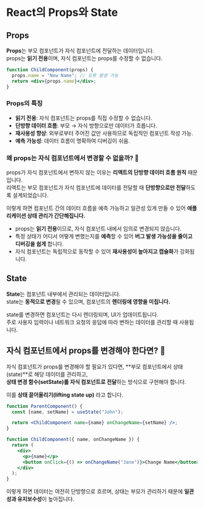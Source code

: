 # React의 Props와 State

## Props

**Props**는 부모 컴포넌트가 자식 컴포넌트에 전달하는 데이터입니다.  
props는 **읽기 전용**이며, 자식 컴포넌트는 props를 수정할 수 없습니다.

```jsx
function ChildComponent(props) {
  props.name = "New Name"; // 오류 발생 가능
  return <div>{props.name}</div>;
}
```

### Props의 특징

- **읽기 전용**: 자식 컴포넌트는 props를 직접 수정할 수 없습니다.
- **단방향 데이터 흐름**: 부모 → 자식 방향으로만 데이터가 흐릅니다.
- **재사용성 향상**: 외부로부터 주어진 값만 사용하므로 독립적인 컴포넌트 작성 가능.
- **예측 가능성**: 데이터 흐름이 명확하여 디버깅이 쉬움.

### 왜 props는 자식 컴포넌트에서 변경할 수 없을까? 🤔

props가 자식 컴포넌트에서 변하지 않는 이유는 **리액트의 단방향 데이터 흐름 원칙** 때문입니다.  
리액트는 부모 컴포넌트가 자식 컴포넌트에 데이터를 전달할 때 **단방향으로만 전달**하도록 설계되었습니다.

이렇게 하면 컴포넌트 간의 데이터 흐름을 예측 가능하고 일관성 있게 만들 수 있어 **애플리케이션 상태 관리가 간단해집니다.**

- props는 **읽기 전용**이므로, 자식 컴포넌트 내에서 임의로 변경되지 않습니다.
- 특정 상태가 어디서 어떻게 변했는지를 **예측**할 수 있어 **버그 발생 가능성을 줄이고 디버깅을 쉽게** 합니다.
- 자식 컴포넌트는 독립적으로 동작할 수 있어 **재사용성이 높아지고 캡슐화**가 강화됩니다.

## State

**State**는 컴포넌트 내부에서 관리되는 데이터입니다.  
state는 **동적으로 변경**될 수 있으며, 컴포넌트의 **렌더링에 영향을 미칩니다.**

state를 변경하면 컴포넌트는 다시 렌더링되며, UI가 업데이트됩니다.  
주로 사용자 입력이나 네트워크 요청의 응답에 따라 변하는 데이터를 관리할 때 사용됩니다.

## 자식 컴포넌트에서 props를 변경해야 한다면? 🧐

자식 컴포넌트가 props를 변경해야 할 필요가 있다면, **부모 컴포넌트에서 상태(state)**로 해당 데이터를 관리하고,  
**상태 변경 함수(setState)를 자식 컴포넌트로 전달**하는 방식으로 구현해야 합니다.

이를 **상태 끌어올리기(lifting state up)** 라고 합니다.

```jsx
function ParentComponent() {
  const [name, setName] = useState("John");

  return <ChildComponent name={name} onChangeName={setName} />;
}

function ChildComponent({ name, onChangeName }) {
  return (
    <div>
      <p>{name}</p>
      <button onClick={() => onChangeName("Jane")}>Change Name</button>
    </div>
  );
}
```

이렇게 하면 데이터는 여전히 단방향으로 흐르며, 상태는 부모가 관리하기 때문에 **일관성과 유지보수성**이 높아집니다.
